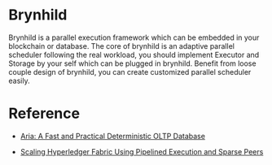 # Brynhild
Brynhild is a parallel execution framework which can be embedded in your blockchain or database. The core of brynhild is an adaptive parallel scheduler following the real workload, you should implement Executor and Storage by your self which can be plugged in brynhild. Benefit from loose couple design of brynhild, you can create customized parallel scheduler easily.

# Reference
- [Aria: A Fast and Practical Deterministic OLTP Database](http://www.vldb.org/pvldb/vol13/p2047-lu.pdf)

- [Scaling Hyperledger Fabric Using Pipelined Execution and Sparse Peers](https://arxiv.org/pdf/2003.05113.pdf)